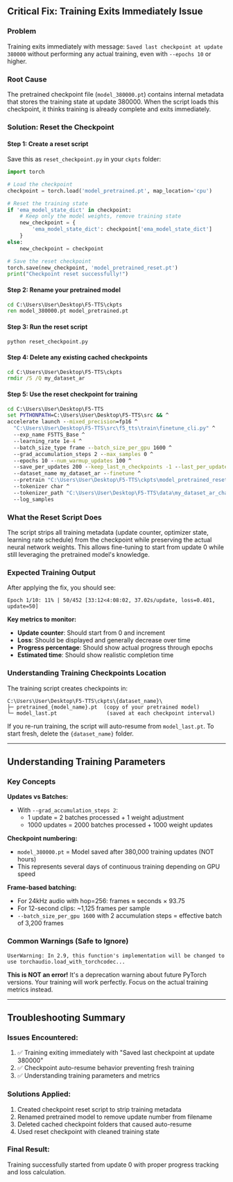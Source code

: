 ## Critical Fix: Training Exits Immediately Issue

### Problem
Training exits immediately with message: `Saved last checkpoint at update 380000` without performing any actual training, even with `--epochs 10` or higher.

### Root Cause
The pretrained checkpoint file (`model_380000.pt`) contains internal metadata that stores the training state at update 380000. When the script loads this checkpoint, it thinks training is already complete and exits immediately.

### Solution: Reset the Checkpoint

#### Step 1: Create a reset script

Save this as `reset_checkpoint.py` in your `ckpts` folder:
```python
import torch

# Load the checkpoint
checkpoint = torch.load('model_pretrained.pt', map_location='cpu')

# Reset the training state
if 'ema_model_state_dict' in checkpoint:
    # Keep only the model weights, remove training state
    new_checkpoint = {
        'ema_model_state_dict': checkpoint['ema_model_state_dict']
    }
else:
    new_checkpoint = checkpoint

# Save the reset checkpoint
torch.save(new_checkpoint, 'model_pretrained_reset.pt')
print("Checkpoint reset successfully!")
```

#### Step 2: Rename your pretrained model
```cmd
cd C:\Users\User\Desktop\F5-TTS\ckpts
ren model_380000.pt model_pretrained.pt
```

#### Step 3: Run the reset script
```cmd
python reset_checkpoint.py
```

#### Step 4: Delete any existing cached checkpoints
```cmd
cd C:\Users\User\Desktop\F5-TTS\ckpts
rmdir /S /Q my_dataset_ar
```

#### Step 5: Use the reset checkpoint for training
```cmd
cd C:\Users\User\Desktop\F5-TTS
set PYTHONPATH=C:\Users\User\Desktop\F5-TTS\src && ^
accelerate launch --mixed_precision=fp16 ^
  "C:\Users\User\Desktop\F5-TTS\src\f5_tts\train\finetune_cli.py" ^
  --exp_name F5TTS_Base ^
  --learning_rate 1e-4 ^
  --batch_size_type frame --batch_size_per_gpu 1600 ^
  --grad_accumulation_steps 2 --max_samples 0 ^
  --epochs 10 --num_warmup_updates 100 ^
  --save_per_updates 200 --keep_last_n_checkpoints -1 --last_per_updates 100 ^
  --dataset_name my_dataset_ar --finetune ^
  --pretrain "C:\Users\User\Desktop\F5-TTS\ckpts\model_pretrained_reset.pt" ^
  --tokenizer char ^
  --tokenizer_path "C:\Users\User\Desktop\F5-TTS\data\my_dataset_ar_char\vocab.txt" ^
  --log_samples
```

### What the Reset Script Does

The script strips all training metadata (update counter, optimizer state, learning rate schedule) from the checkpoint while preserving the actual neural network weights. This allows fine-tuning to start from update 0 while still leveraging the pretrained model's knowledge.

### Expected Training Output

After applying the fix, you should see:
```
Epoch 1/10: 11% | 50/452 [33:12<4:08:02, 37.02s/update, loss=0.401, update=50]
```

**Key metrics to monitor:**
- **Update counter**: Should start from 0 and increment
- **Loss**: Should be displayed and generally decrease over time
- **Progress percentage**: Should show actual progress through epochs
- **Estimated time**: Should show realistic completion time

### Understanding Training Checkpoints Location

The training script creates checkpoints in:
```
C:\Users\User\Desktop\F5-TTS\ckpts\{dataset_name}\
├─ pretrained_{model_name}.pt  (copy of your pretrained model)
└─ model_last.pt                (saved at each checkpoint interval)
```

If you re-run training, the script will auto-resume from `model_last.pt`. To start fresh, delete the `{dataset_name}` folder.

* * *

## Understanding Training Parameters

### Key Concepts

**Updates vs Batches:**
- With `--grad_accumulation_steps 2`:
  - 1 update = 2 batches processed + 1 weight adjustment
  - 1000 updates = 2000 batches processed + 1000 weight updates

**Checkpoint numbering:**
- `model_380000.pt` = Model saved after 380,000 training updates (NOT hours)
- This represents several days of continuous training depending on GPU speed

**Frame-based batching:**
- For 24kHz audio with hop=256: frames ≈ seconds × 93.75
- For 12-second clips: ~1,125 frames per sample
- `--batch_size_per_gpu 1600` with 2 accumulation steps = effective batch of 3,200 frames

### Common Warnings (Safe to Ignore)
```
UserWarning: In 2.9, this function's implementation will be changed to use torchaudio.load_with_torchcodec...
```

**This is NOT an error!** It's a deprecation warning about future PyTorch versions. Your training will work perfectly. Focus on the actual training metrics instead.

* * *

## Troubleshooting Summary

### Issues Encountered:
1. ✅ Training exiting immediately with "Saved last checkpoint at update 380000"
2. ✅ Checkpoint auto-resume behavior preventing fresh training
3. ✅ Understanding training parameters and metrics

### Solutions Applied:
1. Created checkpoint reset script to strip training metadata
2. Renamed pretrained model to remove update number from filename
3. Deleted cached checkpoint folders that caused auto-resume
4. Used reset checkpoint with cleaned training state

### Final Result:
Training successfully started from update 0 with proper progress tracking and loss calculation.
